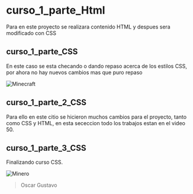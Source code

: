 # curso_1_parte_Html
Para en este proyecto se realizara contenido HTML y despues sera modificado con CSS

## curso_1_parte_CSS
En este caso se esta checando o dando repaso 
acerca de los estilos CSS, por ahora no hay nuevos cambios mas que puro repaso

![Minecraft](https://logos-marcas.com/wp-content/uploads/2020/04/Minecraft-Logotipo-2012-.....jpg)

## curso_1_parte_2_CSS
Para  ello en este citio se hicieron muchos cambios para el proyecto, tanto como CSS y HTML, en esta sececcion 
todo los trabajos estan en el video 50.


## curso_1_parte_3_CSS
Finalizando curso CSS.


![Minero](https://1.bp.blogspot.com/-2aQ8HS3ULmg/XozP0y4qsiI/AAAAAAAAAsk/WF_fnXeu9wAOuqF4bdn475XJTDoiKa3gwCLcBGAsYHQ/s1600/maxresdefault%2B%25283%2529.jpg)

> Oscar Gustavo
